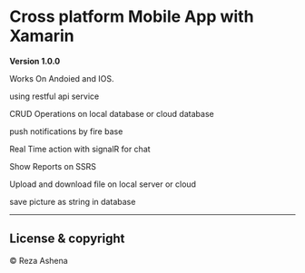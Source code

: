 # Cross platform Mobile App with Xamarin

**Version 1.0.0**

Works On Andoied and IOS.

using restful api service

CRUD Operations on local database or cloud database

push notifications by fire base

Real Time action with signalR for chat

Show Reports on SSRS

Upload and download file on local server or cloud

save picture as string in database

---

## License & copyright

© Reza Ashena 
